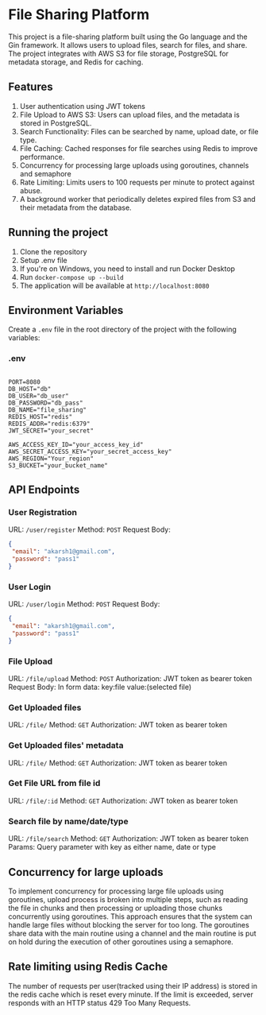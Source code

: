 # File Sharing Platform

This project is a file-sharing platform built using the Go language and the Gin framework. It allows users to upload files, search for files, and share. The project integrates with AWS S3 for file storage, PostgreSQL for metadata storage, and Redis for caching. 

## Features

1. User authentication using JWT tokens
2. File Upload to AWS S3: Users can upload files, and the metadata is stored in PostgreSQL.
3. Search Functionality: Files can be searched by name, upload date, or file type.
4. File Caching: Cached responses for file searches using Redis to improve performance.
5. Concurrency for processing large uploads using goroutines, channels and semaphore
6. Rate Limiting: Limits users to 100 requests per minute to protect against abuse.
7. A background worker that periodically deletes expired files from S3 and
 their metadata from the database.

## Running the project

1. Clone the repository
2. Setup .env file
3. If you're on Windows, you need to install and run Docker Desktop
4. Run `docker-compose up --build`
5. The application will be available at `http://localhost:8080`

## Environment Variables

Create a `.env` file in the root directory of the project with the following variables:

### .env

```env

PORT=8080
DB_HOST="db"
DB_USER="db_user"
DB_PASSWORD="db_pass"
DB_NAME="file_sharing"
REDIS_HOST="redis"
REDIS_ADDR="redis:6379"
JWT_SECRET="your_secret"

AWS_ACCESS_KEY_ID="your_access_key_id"
AWS_SECRET_ACCESS_KEY="your_secret_access_key"
AWS_REGION="Your_region"
S3_BUCKET="your_bucket_name"
```

## API Endpoints

### User Registration
URL: `/user/register`
Method: `POST`
Request Body:
```json
{
 "email": "akarsh1@gmail.com",
 "password": "pass1"
}
```

### User Login
URL: `/user/login`
Method: `POST`
Request Body:
```json
{
 "email": "akarsh1@gmail.com",
 "password": "pass1"
}
```

### File Upload
URL: `/file/upload`
Method: `POST`
Authorization: JWT token as bearer token
Request Body:
In form data: key:file value:(selected file)

### Get Uploaded files
URL: `/file/`
Method: `GET`
Authorization: JWT token as bearer token

### Get Uploaded files' metadata
URL: `/file/`
Method: `GET`
Authorization: JWT token as bearer token

### Get File URL from file id
URL: `/file/:id`
Method: `GET`
Authorization: JWT token as bearer token

### Search file by name/date/type
URL: `/file/search`
Method: `GET`
Authorization: JWT token as bearer token
Params: Query parameter with key as either name, date or type

## Concurrency for large uploads
To implement concurrency for processing large file uploads using goroutines, upload process is broken into multiple steps, such as reading the file in chunks and then processing or uploading those chunks concurrently using goroutines. This approach ensures that the system can handle large files without blocking the server for too long. The goroutines share data with the main routine using a channel and the main routine is put on hold during the execution of other goroutines using a semaphore.

## Rate limiting using Redis Cache
The number of requests per user(tracked using their IP address) is stored in the redis cache which is reset every minute. If the limit is exceeded, server responds with an HTTP status 429 Too Many Requests.

